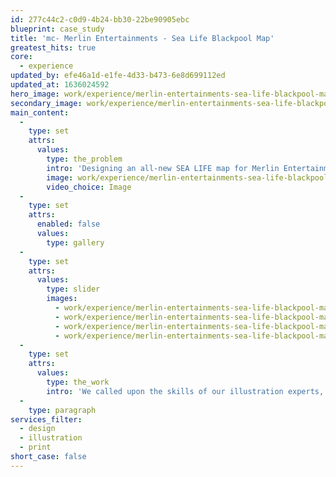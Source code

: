 ```yaml
---
id: 277c44c2-c0d9-4b24-bb30-22be90905ebc
blueprint: case_study
title: 'mc- Merlin Entertainments - Sea Life Blackpool Map'
greatest_hits: true
core:
  - experience
updated_by: efe46a1d-e1fe-4d33-b473-6e8d699112ed
updated_at: 1636024592
hero_image: work/experience/merlin-entertainments-sea-life-blackpool-map/MerlinSeaLife-6-Experience-Full-Image-1360x768.5.jpg
secondary_image: work/experience/merlin-entertainments-sea-life-blackpool-map/MerlinSeaLife-6-Experience-Secondary-Image-896x597.jpg
main_content:
  -
    type: set
    attrs:
      values:
        type: the_problem
        intro: 'Designing an all-new SEA LIFE map for Merlin Entertainments was a job we were immensely excited to take on.'
        image: work/experience/merlin-entertainments-sea-life-blackpool-map/MerlinSeaLife-6-Experience-Large-927x522.jpg
        video_choice: Image
  -
    type: set
    attrs:
      enabled: false
      values:
        type: gallery
  -
    type: set
    attrs:
      values:
        type: slider
        images:
          - work/experience/merlin-entertainments-sea-life-blackpool-map/MerlinSeaLife-6-Experience-Small-740x416.25-1.jpg
          - work/experience/merlin-entertainments-sea-life-blackpool-map/MerlinSeaLife-6-Experience-Small-740x416.25-2.jpg
          - work/experience/merlin-entertainments-sea-life-blackpool-map/MerlinSeaLife-6-Experience-Small-740x416.25-3.jpg
          - work/experience/merlin-entertainments-sea-life-blackpool-map/MerlinSeaLife-6-Experience-Small-740x416.25-4.jpg
  -
    type: set
    attrs:
      values:
        type: the_work
        intro: 'We called upon the skills of our illustration experts, who depicted each and every mesmerising zone of SEA LIFE Blackpool with exceptional attention to detail, interspersing each area with colourful creatures from the deep. Produced as a leaflet, the outcome acts as a walk-through guide, allowing audiences to explore SEA LIFE Blackpool before, during and after their unforgettable aquatic adventure.'
  -
    type: paragraph
services_filter:
  - design
  - illustration
  - print
short_case: false
---
```

